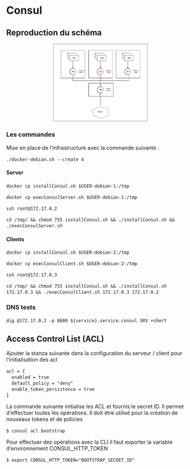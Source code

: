 # Consul

## Reproduction du schéma

<p align="center">
    <img src="ConsulEx.png"
    alt="consulEx"
    width="50%"
    />
</p>

### Les commandes

Mise en place de l'infrastructure avec la commande suivante :

```
./docker-debian.sh --create 4
```

#### Server

```
docker cp installConsul.sh $USER-debian-1:/tmp
```

```
docker cp execConsulServer.sh $USER-debian-1:/tmp
```

```
ssh root@172.17.0.2
```

```
cd /tmp/ && chmod 755 installConsul.sh && ./installConsul.sh && ./execConsulServer.sh
```

#### Clients

```
docker cp installConsul.sh $USER-debian-2:/tmp
```

```
docker cp execConsulClient.sh $USER-debian-2:/tmp
```

```
ssh root@172.17.0.3
```

```
cd /tmp/ && chmod 755 installConsul.sh && ./installConsul.sh 172.17.0.3 && ./execConsulClient.sh 172.17.0.3 172.17.0.2
```

### DNS tests

```
dig @172.17.0.2 -p 8600 ${service}.service.consul SRV +short
```

## Access Control List (ACL)

Ajouter la stanza suivante dans la configuration du serveur / client pour l'initialisation des acl

```
acl = {
  enabled = true
  default_policy = "deny"
  enable_token_persistence = true
}
```

La commande suivante initialise les ACL et fournis le secret ID. Il permet d'effectuer toutes les opérations.
Il doit être utilisé pour la création de nouveaux tokens et de policies

```
$ consul acl bootstrap
```

Pour effectuer des opérations avec la CLI il faut exporter la variable d'environnement CONSUL_HTTP_TOKEN

```
$ export CONSUL_HTTP_TOKEN="BOOTSTRAP_SECRET_ID"
```